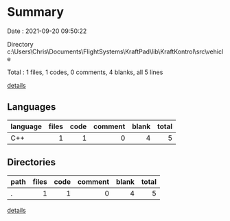 # Summary

Date : 2021-09-20 09:50:22

Directory c:\Users\Chris\Documents\FlightSystems\KraftPad\lib\KraftKontrol\src\vehicle

Total : 1 files,  1 codes, 0 comments, 4 blanks, all 5 lines

[details](details.md)

## Languages
| language | files | code | comment | blank | total |
| :--- | ---: | ---: | ---: | ---: | ---: |
| C++ | 1 | 1 | 0 | 4 | 5 |

## Directories
| path | files | code | comment | blank | total |
| :--- | ---: | ---: | ---: | ---: | ---: |
| . | 1 | 1 | 0 | 4 | 5 |

[details](details.md)